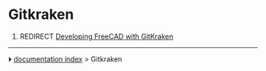 # Gitkraken
1.  REDIRECT [Developing FreeCAD with GitKraken](Developing_FreeCAD_with_GitKraken.md)



---
⏵ [documentation index](../README.md) > Gitkraken
